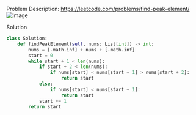 Problem Description: https://leetcode.com/problems/find-peak-element/
![image](https://user-images.githubusercontent.com/11685096/155685507-8a2799bf-9dc1-4a24-87f0-5dd49a1cf5bb.png)

Solution
```python
class Solution:
    def findPeakElement(self, nums: List[int]) -> int:
        nums = [-math.inf] + nums + [-math.inf]
        start = 0
        while start + 1 < len(nums):
            if start + 2 < len(nums):
                if nums[start] < nums[start + 1] > nums[start + 2]:
                    return start
            else:
                if nums[start] < nums[start + 1]:
                    return start
            start += 1
        return start
```
